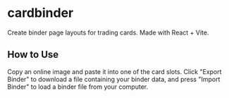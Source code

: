 # cardbinder

Create binder page layouts for trading cards. Made with React + Vite.

## How to Use

Copy an online image and paste it into one of the card slots. Click "Export Binder" to download a file containing your binder data, and press "Import Binder" to load a binder file from your computer.